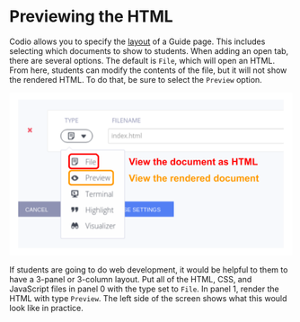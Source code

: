 # Previewing the HTML

Codio allows you to specify the [layout](https://docs.codio.com/common/develop/ide/workspace/panels.html#layouts) of a Guide page. This includes selecting which documents to show to students. When adding an open tab, there are several options. The default is `File`, which will open an HTML. From here, students can modify the contents of the file, but it will not show the rendered HTML. To do that, be sure to select the `Preview` option. 

![Screenshot of Layout in Codio to set the preview for an HTML page.](.guides/img/preview_html.png)

If students are going to do web development, it would be helpful to them to have a 3-panel or 3-column layout. Put all of the HTML, CSS, and JavaScript files in panel 0 with the type set to `File`. In panel 1, render the HTML with type `Preview`. The left side of the screen shows what this would look like in practice.
